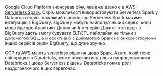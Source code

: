 Google Cloud Platform анонсував фічу, яка вже давно є в AWS - [Serverless Spark](https://cloud.google.com/blog/products/data-analytics/simplify-data-processing-and-data-science-jobs-with-spark-on-google-cloud). Окрім можливості використовувати Serverless Spark у Dataproc сервісі, важливий є анонс, що Serverless Spark матиме інтеграцію з BigQuery. BigQuery мабуть найпопуляніший сервіс, коли мова йде про Аналітику Даних чи Інженерію Даних. Інтеграція з BigQuery дасть змогу будувати ELT/ETL пайплайни не тільки з допомогою SQL, а й ефективно з допомогою Spark не використовуючи інших сервісів окрім BigQuery, що дуже зручно.

GCP та AWS мають serverless рішення щодо Spark. Azure, який тісно співпрацює з Databricks, може похвалитись тільки напрацюваннями Databricks. І щодо Serverless рішень, Databricks поки в ролі наздоганяючого в цих перегонах.